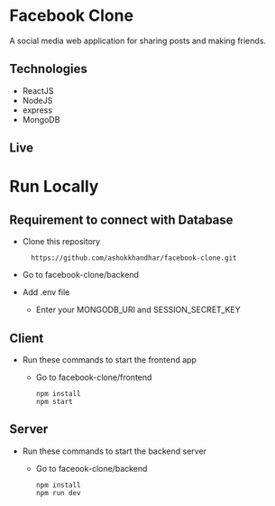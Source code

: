 # Facebook Clone

A social media web application for sharing posts and making friends.

## Technologies

- ReactJS
- NodeJS
- express
- MongoDB

## Live



# Run Locally

## Requirement to connect with Database
* Clone this repository

        https://github.com/ashokkhandhar/facebook-clone.git

* Go to facebook-clone/backend
* Add .env file
  * Enter your MONGODB_URI and SESSION_SECRET_KEY

## Client
* Run these commands to start the frontend app
  * Go to facebook-clone/frontend
  
        npm install
        npm start
    
## Server
* Run these commands to start the backend server
  * Go to faceook-clone/backend

        npm install
        npm run dev